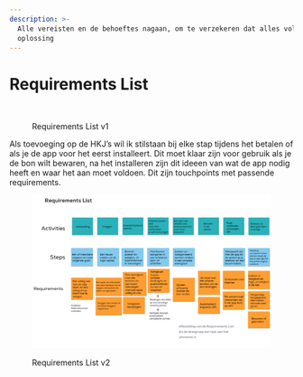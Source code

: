 ```yaml
---
description: >-
  Alle vereisten en de behoeftes nagaan, om te verzekeren dat alles voldoet kwa
  oplossing
---
```


# Requirements List

<figure><img src="../.gitbook/assets/17.png" alt=""><figcaption><p>Requirements List v1</p></figcaption></figure>

Als toevoeging op de HKJ’s wil ik stilstaan bij elke stap tijdens het betalen of als je de app voor het eerst installeert. Dit moet klaar zijn voor gebruik als je de bon wilt bewaren, na het installeren zijn dit ideeen van wat de app nodig heeft en waar het aan moet voldoen. Dit zijn touchpoints met passende requirements.

<figure><img src="../.gitbook/assets/16.png" alt=""><figcaption><p>Requirements List v2</p></figcaption></figure>
